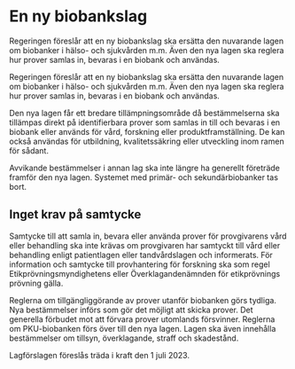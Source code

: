 # En ny biobankslag

Regeringen föreslår att en ny biobankslag ska ersätta den nuvarande lagen om biobanker i hälso- och sjukvården m.m. Även den nya lagen ska reglera hur prover samlas in, bevaras i en biobank och användas.

Regeringen föreslår att en ny biobankslag ska ersätta den nuvarande lagen om biobanker i hälso- och sjukvården m.m. Även den nya lagen ska reglera hur prover samlas in, bevaras i en biobank och användas.

Den nya lagen får ett bredare tillämpningsområde då bestämmelserna ska tillämpas direkt på identifierbara prover som samlas in till och bevaras i en biobank eller används för vård, forskning eller produktframställning. De kan också användas för utbildning, kvalitetssäkring eller utveckling inom ramen för sådant.

Avvikande bestämmelser i annan lag ska inte längre ha generellt företräde framför den nya lagen. Systemet med primär- och sekundärbiobanker tas bort.

## Inget krav på samtycke

Samtycke till att samla in, bevara eller använda prover för provgivarens vård eller behandling ska inte krävas om provgivaren har samtyckt till vård eller behandling enligt patientlagen eller tandvårdslagen och informerats. För information och samtycke till provhantering för forskning ska som regel Etikprövningsmyndighetens eller Överklagandenämnden för etikprövnings prövning gälla.

Reglerna om tillgängliggörande av prover utanför biobanken görs tydliga. Nya bestämmelser införs som gör det möjligt att skicka prover. Det generella förbudet mot att förvara prover utomlands försvinner. Reglerna om PKU-biobanken förs över till den nya lagen. Lagen ska även innehålla bestämmelser om tillsyn, överklagande, straff och skadestånd.

Lagförslagen föreslås träda i kraft den 1 juli 2023.
